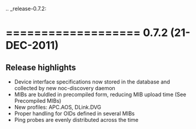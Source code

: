 .. _release-0.7.2:

===================
0.7.2 (21-DEC-2011)
===================

Release highlights
------------------

* Device interface specifications now stored in the database and collected by new noc-discovery daemon
* MIBs are buldled in precompiled form, reducing MIB upload time (See Precompiled MIBs)
* New profiles: APC.AOS, DLink.DVG
* Proper handling for OIDs defined in several MIBs
* Ping probes are evenly distributed across the time
